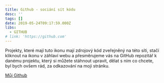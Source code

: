 ```yaml
---
title: Github - sociání sít kódu
desc: ''
tags: []
date: 2019-05-24T09:17:59.000Z
libs:
  - GITHUB
# link: 'https://github.com'
---
```


Projekty, které mají tuto ikonu mají zdrojový kód zveřejněný na této síti, stačí kliknout na ikonu v záhlaví webu a přesměrujeme vás na GitHub repozitář k danému projektu, který si můžete stáhnout upravit, dělat s ním co chcete, byl bych ovšem rád, za odkazování na moji stránku.

<a href="https://github.com/sirluky">Můj Github</a>
